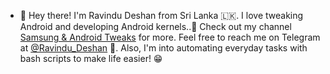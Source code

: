 - 👋 Hey there! I'm Ravindu Deshan from Sri Lanka 🇱🇰. I love tweaking Android and developing Android kernels..🙈 Check out my channel [Samsung & Android Tweaks](https://t.me/SamsungTweaks) for more. Feel free to reach me on Telegram at [@Ravindu_Deshan](https://t.me/Ravindu_Deshan) 💬. Also, I'm into automating everyday tasks with bash scripts to make life easier! 😁
